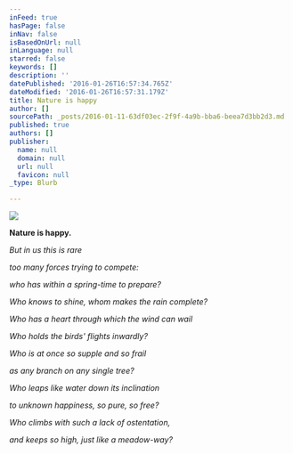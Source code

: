 ```yaml
---
inFeed: true
hasPage: false
inNav: false
isBasedOnUrl: null
inLanguage: null
starred: false
keywords: []
description: ''
datePublished: '2016-01-26T16:57:34.765Z'
dateModified: '2016-01-26T16:57:31.179Z'
title: Nature is happy
author: []
sourcePath: _posts/2016-01-11-63df03ec-2f9f-4a9b-bba6-beea7d3bb2d3.md
published: true
authors: []
publisher:
  name: null
  domain: null
  url: null
  favicon: null
_type: Blurb

---
```

![](https://the-grid-user-content.s3-us-west-2.amazonaws.com/96ecb744-cbbe-4c99-8226-e4e4e964bcd1.JPG)

**Nature is happy.**

_But in us this is rare_

_too many forces trying to compete:_

_who has within a spring-time to prepare?_

_Who knows to shine, whom makes the rain complete?_

_Who has a heart through which the wind can wail_

_Who holds the birds' flights inwardly?_

_Who is at once so supple and so frail_

_as any branch on any single tree?_

_Who leaps like water down its inclination_

_to unknown happiness, so pure, so free?_

_Who climbs with such a lack of ostentation,_

_and keeps so high, just like a meadow-way?_